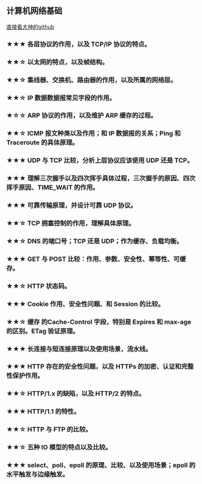## 计算机网络基础
[直接看大神的github](https://github.com/CyC2018/Backend-Interview-Guide/blob/master/doc/%E4%B8%80%E6%96%87%E5%B8%AE%E4%BD%A0%E7%90%86%E6%B8%85%E9%9D%A2%E8%AF%95%E7%9F%A5%E8%AF%86%E7%82%B9.md)

### ★★★ 各层协议的作用，以及 TCP/IP 协议的特点。

### ★★☆ 以太网的特点，以及帧结构。

### ★★☆ 集线器、交换机、路由器的作用，以及所属的网络层。

### ★★☆ IP 数据数据报常见字段的作用。

### ★☆☆ ARP 协议的作用，以及维护 ARP 缓存的过程。

### ★★☆ ICMP 报文种类以及作用；和 IP 数据报的关系；Ping 和 Traceroute 的具体原理。

### ★★★ UDP 与 TCP 比较，分析上层协议应该使用 UDP 还是 TCP。

### ★★★ 理解三次握手以及四次挥手具体过程，三次握手的原因、四次挥手原因、TIME_WAIT 的作用。

### ★★★ 可靠传输原理，并设计可靠 UDP 协议。

### ★★☆ TCP 拥塞控制的作用，理解具体原理。

### ★★☆ DNS 的端口号；TCP 还是 UDP；作为缓存、负载均衡。


### ★★★ GET 与 POST 比较：作用、参数、安全性、幂等性、可缓存。

### ★★☆ HTTP 状态码。

### ★★★ Cookie 作用、安全性问题、和 Session 的比较。

### ★★☆ 缓存 的Cache-Control 字段，特别是 Expires 和 max-age 的区别。ETag 验证原理。

### ★★★ 长连接与短连接原理以及使用场景，流水线。

### ★★★ HTTP 存在的安全性问题，以及 HTTPs 的加密、认证和完整性保护作用。

### ★★☆ HTTP/1.x 的缺陷，以及 HTTP/2 的特点。

### ★★★ HTTP/1.1 的特性。

### ★★☆ HTTP 与 FTP 的比较。

### ★★☆ 五种 IO 模型的特点以及比较。

### ★★★ select、poll、epoll 的原理、比较、以及使用场景；epoll 的水平触发与边缘触发。